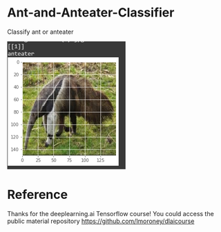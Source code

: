 # Ant-and-Anteater-Classifier
Classify ant or anteater

![](anteater.jpg) 

# Reference
Thanks for the deeplearning.ai Tensorflow course! 
You could access the public material repository
https://github.com/lmoroney/dlaicourse

